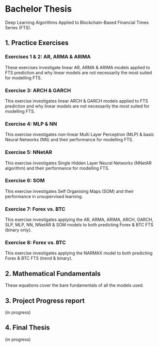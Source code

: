 # Bachelor Thesis
Deep Learning Algorithms Applied to Blockchain-Based Financial Times Series (FTS).

## 1. Practice Exercises
### Exercises 1 & 2: AR, ARMA & ARIMA
These exercises investigate linear AR, ARMA & ARIMA models applied to FTS prediction and why linear models are not necessarily the most suited for modelling FTS.

### Exercise 3: ARCH & GARCH
This exercise investigates linear ARCH & GARCH models applied to FTS prediction and why linear models are not necessarily the most suited for modelling FTS.

### Exercise 4: MLP & NN
This exercise investigates non-linear Multi Layer Perceptron (MLP) & basic Neural Networks (NN) and their performance for modelling FTS.

### Exercise 5: NNetAR 
This exercise investigates Single Hidden Layer Neural Networks (NNetAR algorithm) and their performance for modelling FTS.

### Exercise 6: SOM
This exercise investigates Self Organising Maps (SOM) and their performance in unsupervised learning.

### Exercise 7: Forex vs. BTC 
This exercise investigates applying the AR, ARMA, ARIMA, ARCH, GARCH, SLP, MLP, NN, NNetAR & SOM models to both predicting Forex & BTC FTS (binary only).

### Exercise 8: Forex vs. BTC 
This exercise investigates applying the NARMAX model to both predicting Forex & BTC FTS (trend & binary).

## 2. Mathematical Fundamentals 
These equations cover the bare fundamentals of all the models used.

## 3. Project Progress report
(in progress)

## 4. Final Thesis
(in progress)



